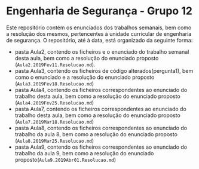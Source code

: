 # Engenharia de Segurança - Grupo 12
Este repositório contém os enunciados dos trabalhos semanais, bem como a resolução dos mesmos, pertencentes à unidade curricular de engenharia de segurança.
O repositório, até à data, está organizado da seguinte forma:
- pasta Aula2, contendo os ficheiros e o enunciado do trabalho semanal desta aula, bem como a resolução do enunciado proposto (`Aula2.2019Fev11.Resolucao.md`).
- pasta Aula3, contendo os ficheiros de código alterados(pergunta1), bem como o enunciado e a resolução do enunciado proposto (`Aula3.2019Fev18.Resolucao.md`)
- pasta Aula4, contendo os ficheiros correspondentes ao enunciado do trabalho desta aula, bem como a resolução do enunciado proposto (`Aula4.2019Fev25.Resolucao.md`)
- pasta Aula7, contendo os ficheiros correspondentes ao enunciado do trabalho desta aula, bem como a resolução do enunciado proposto (`Aula7.2019Mar18.Resolucao.md`)
- pasta Aula8, contendo os ficheiros correspondentes ao enunciado do trabalho da aula 8, bem como a resolução do enunciado proposto (`Aula8.2019Mar25.Resolucao.md`)
- pasta Aula9, contendo os ficheiros correspondentes ao enunciado do trabalho da aula 9, bem como a resolução do enunciado proposto(`Aula9.2019Abr01.Resolucao.md`)